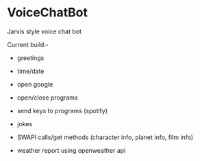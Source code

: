 # VoiceChatBot

Jarvis style voice chat bot

Current build:-

- greetings

- time/date

- open google

- open/close programs

- send keys to programs (spotify)

- jokes

- SWAPI calls/get methods (character info, planet info, film info)

- weather report using openweather api
